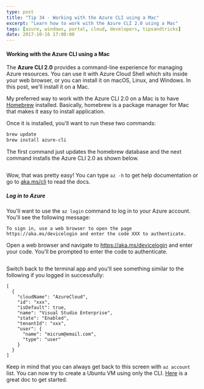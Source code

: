 ```yaml
---
type: post
title: "Tip 34 - Working with the Azure CLI using a Mac"
excerpt: "Learn how to work with the Azure CLI 2.0 using a Mac"
tags: [azure, windows, portal, cloud, developers, tipsandtricks]
date: 2017-10-16 17:00:00
---
```



#### Working with the Azure CLI using a Mac

The **Azure CLI 2.0** provides a command-line experience for managing Azure resources. You can use it with Azure Cloud Shell which sits inside your web browser, or you can install it on macOS, Linux, and Windows. In this post, we'll install it on a Mac. 


My preferred way to work with the Azure CLI 2.0 on a Mac is to have [Homebrew](https://brew.sh/) installed. Basically, homebrew is a package manager for Mac that makes it easy to install application. 

Once it is installed, you'll want to run these two commands:

```bash
brew update
brew install azure-cli
``` 

The first command just updates the homebrew database and the next command installs the Azure CLI 2.0 as shown below. 

<img :src="$withBase('/files/climac1.gif')">

Wow, that was pretty easy! You can type `az -h` to get help documentation or go to [aka.ms/cli](https://aka.ms/cli?WT.mc_id=akams-azuredevtips-micrum) to read the docs.

##### Log in to Azure

You'll want to use the `az login` command to log in to your Azure account. You'll see the following message:

```text
To sign in, use a web browser to open the page https://aka.ms/devicelogin and enter the code XXX to authenticate.
```

Open a web browser and navigate to https://aka.ms/devicelogin and enter your code. You'll be prompted to enter the code to authenticate. 

<img :src="$withBase('/files/azuredevlogin.png')">


Switch back to the terminal app and you'll see something similar to the following if you logged in successfully:

```text
[
  {
    "cloudName": "AzureCloud",
    "id": "xxx",
    "isDefault": true,
    "name": "Visual Studio Enterprise",
    "state": "Enabled",
    "tenantId": "xxx",
    "user": {
      "name": "micrum@email.com",
      "type": "user"
    }
  }
]
```

Keep in mind that you can always get back to this screen with `az account` list. You can now try to create a Ubuntu VM using only the CLI. [Here](https://docs.microsoft.com/en-us/azure/virtual-machines/linux/quick-create-cli?WT.mc_id=docs-azuredevtips-micrum) is a great doc to get started. 
